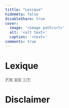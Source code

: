 ```yaml
---
tittle: "Lexique"
hidemeta: false
disableShare: true
cover:
  image: '<image path/url>'
  alt: '<alt text>'
  caption: '<text>'
comments: true
---
```


# Lexique

:fr:
:de:
:it:

# Disclaimer

